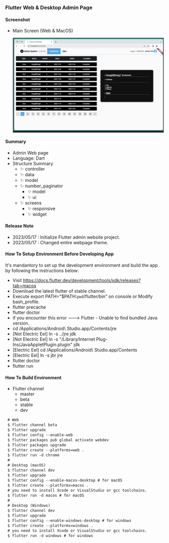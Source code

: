 ### Flutter Web & Desktop Admin Page

#### Screenshot

- Main Screen (Web & MacOS)
  <p align="center" style="background-color: #000">
    <img src="screenshots/home.png" alt="accessibility text">
  </p>

#### Summary

- Admin Web page
- Language: Dart
- Structure Summary
  - ✨ controller
  - ✨ data
  - ✨ model
  - ✨ number_paginator
    - ✨ model
    - ✨ ui
  - ✨ screens
    - ✨ responsive
    - ✨ widget

#### Release Note

- 2023/05/17 : Initialize Flutter admin website project.
- 2023/05/17 : Changed entire webpage theme.

#### How To Setup Environment Before Developing App

It's mandantory to set up the development environment and build the app by following the instructions below:

- Visit https://docs.flutter.dev/development/tools/sdk/releases?tab=macos
- Download the latest flutter of stable channel.
- Execute export PATH="\$PATH:`pwd`/flutter/bin" on console or Modify bash_profile.
- flutter precache
- flutter doctor
- if you encounter this error ---> Flutter - Unable to find bundled Java version.
- cd /Applications/Android\ Studio.app/Contents/jre
- [Not Electric Eel] ln -s ../jre jdk
- [Not Electric Eel] ln -s "/Library/Internet Plug-Ins/JavaAppletPlugin.plugin" jdk
- [Electric Eel] cd /Applications/Android\ Studio.app/Contents
- [Electric Eel] ln -s jbr jre
- flutter doctor
- flutter run

#### How To Build Environment

- Flutter channel
  - master
  - beta
  - stable
  - dev

```
 # Web
 $ flutter channel beta
 $ flutter upgrade
 $ flutter config --enable-web
 $ flutter packages pub global activate webdev
 $ flutter packages upgrade
 $ flutter create --platforms=web .
 $ flutter run -d chrome
 #
 # Desktop (macOS)
 $ flutter channel dev
 $ flutter upgrade
 $ flutter config --enable-macos-desktop # for macOS
 $ flutter create --platforms=macos .
 # you need to install Xcode or VisualStudio or gcc toolchains.
 $ flutter run -d macos # for macOS
 #
 # Desktop (Windows)
 $ flutter channel dev
 $ flutter upgrade
 $ flutter config --enable-windows-desktop # for windows
 $ flutter create --platforms=windows .
 # you need to install Xcode or VisualStudio or gcc toolchains.
 $ flutter run -d windows # for windows
```

